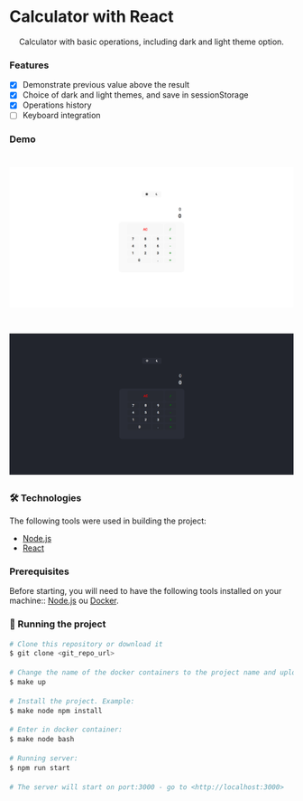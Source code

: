 # Calculator with React
<p align="center">Calculator with basic operations, including dark and light theme option.</p>

### Features

- [x] Demonstrate previous value above the result
- [x] Choice of dark and light themes, and save in sessionStorage
- [x] Operations history
- [ ] Keyboard integration

### Demo

<h1 align="center">
  <img alt="LightThemeExample" title="#LightThemeExample" src="./docs/images/light-theme-example.png" />
</h1>

<h1 align="center">
  <img alt="LightThemeExample" title="#LightThemeExample" src="./docs/images/dark-theme-example.png" />
</h1>

### 🛠 Technologies

The following tools were used in building the project:

- [Node.js](https://nodejs.org/en/)
- [React](https://pt-br.reactjs.org/)

### Prerequisites

Before starting, you will need to have the following tools installed on your machine::
[Node.js](https://nodejs.org/en/) ou [Docker](https://www.docker.com/).

### 🎲 Running the project

```bash
# Clone this repository or download it
$ git clone <git_repo_url>

# Change the name of the docker containers to the project name and upload the containers
$ make up

# Install the project. Example:
$ make node npm install

# Enter in docker container:
$ make node bash

# Running server:
$ npm run start

# The server will start on port:3000 - go to <http://localhost:3000>
